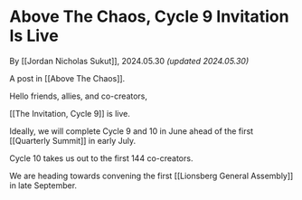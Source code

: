 # Above The Chaos, Cycle 9 Invitation Is Live

By [[Jordan Nicholas Sukut]], 2024.05.30 _(updated 2024.05.30)_

A post in [[Above The Chaos]]. 

Hello friends, allies, and co-creators, 

[[The Invitation, Cycle 9]] is live. 

Ideally, we will complete Cycle 9 and 10 in June ahead of the first [[Quarterly Summit]] in early July. 

Cycle 10 takes us out to the first 144 co-creators.

We are heading towards convening the first [[Lionsberg General Assembly]] in late September. 

